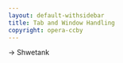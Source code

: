 ```yaml
---
layout: default-withsidebar
title: Tab and Window Handling 
copyright: opera-ccby
---
```


-> Shwetank